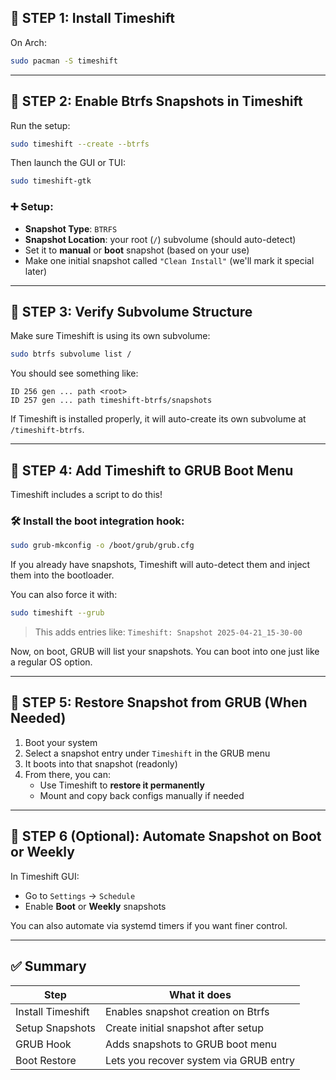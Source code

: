 ## 🧩 STEP 1: Install Timeshift

On Arch:

```bash
sudo pacman -S timeshift
```

---

## 🧩 STEP 2: Enable Btrfs Snapshots in Timeshift

Run the setup:

```bash
sudo timeshift --create --btrfs
```

Then launch the GUI or TUI:

```bash
sudo timeshift-gtk
```

### ➕ Setup:
- **Snapshot Type**: `BTRFS`
- **Snapshot Location**: your root (`/`) subvolume (should auto-detect)
- Set it to **manual** or **boot** snapshot (based on your use)
- Make one initial snapshot called `"Clean Install"` (we'll mark it special later)

---

## 🧩 STEP 3: Verify Subvolume Structure

Make sure Timeshift is using its own subvolume:

```bash
sudo btrfs subvolume list /
```

You should see something like:

```
ID 256 gen ... path <root>
ID 257 gen ... path timeshift-btrfs/snapshots
```

If Timeshift is installed properly, it will auto-create its own subvolume at `/timeshift-btrfs`.

---

## 🧩 STEP 4: Add Timeshift to GRUB Boot Menu

Timeshift includes a script to do this!

### 🛠️ Install the boot integration hook:
```bash
sudo grub-mkconfig -o /boot/grub/grub.cfg
```

If you already have snapshots, Timeshift will auto-detect them and inject them into the bootloader.

You can also force it with:
```bash
sudo timeshift --grub
```

> This adds entries like:
> `Timeshift: Snapshot 2025-04-21_15-30-00`

Now, on boot, GRUB will list your snapshots. You can boot into one just like a regular OS option.

---

## 🧩 STEP 5: Restore Snapshot from GRUB (When Needed)

1. Boot your system
2. Select a snapshot entry under `Timeshift` in the GRUB menu
3. It boots into that snapshot (readonly)
4. From there, you can:
   - Use Timeshift to **restore it permanently**
   - Mount and copy back configs manually if needed

---

## 🧩 STEP 6 (Optional): Automate Snapshot on Boot or Weekly

In Timeshift GUI:
- Go to `Settings` → `Schedule`
- Enable **Boot** or **Weekly** snapshots

You can also automate via systemd timers if you want finer control.

---

## ✅ Summary

| Step              | What it does                           |
| ----------------- | -------------------------------------- |
| Install Timeshift | Enables snapshot creation on Btrfs     |
| Setup Snapshots   | Create initial snapshot after setup    |
| GRUB Hook         | Adds snapshots to GRUB boot menu       |
| Boot Restore      | Lets you recover system via GRUB entry |
